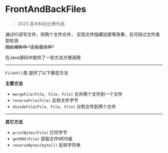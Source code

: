 # FrontAndBackFiles

> 2023 高中科创比赛作品  

通过IO读写文件，将两个文件合并，
实现文件隐藏加密等效果，且可绕过文件类型检测  
~~因此被称作 “正反面文件”~~

在Java源码中提供了一些方法方便调用

---
`FileUtil`类 提供了以下静态方法

**主要方法**
- `mergeFile(File, File, File)` 合并两个文件到一个文件
- `reverseFile(File)` 反转文件字节
- `divideFile(File, File, File)` 分割文件到两个文件
---
**其它方法**
- `printBytes(File)` 打印字节
- `getMd5(File)` 获取文件MD5值
- `reverseBytes(byte[])` 反转字符串